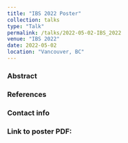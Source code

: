 ```yaml
---
title: "IBS 2022 Poster"
collection: talks
type: "Talk"
permalink: /talks/2022-05-02-IBS_2022
venue: "IBS 2022"
date: 2022-05-02
location: "Vancouver, BC"
---
```


<h3> Abstract </h3>

<h3> References </h3>

<h3> Contact info </h3>

<h3> Link to poster PDF: </h3>

